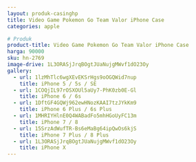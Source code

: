 ```yaml
---
layout: produk-casinghp
title: Video Game Pokemon Go Team Valor iPhone Case
categories: apple

# Produk
product-title: Video Game Pokemon Go Team Valor iPhone Case
harga: 90000
sku: hn-2769
image-drive: 1L3ORASjJrqBOgtJUaNujgMWvf1dO23Oy
gallery:
  - url: 1lzMhTlc6wgXEvEKSrHgs9oOGQWid7nup
    title: iPhone 5 / 5s / SE
  - url: 1COQjIL97rOSXOUl5aUy7-PhK0zb0E-Gl
    title: iPhone 6 / 6s
  - url: 1DftGF4GQWj962ewHNozKAAI7tzJYkKm9
    title: iPhone 6 Plus / 6s Plus
  - url: 1MHRIYHlnE0Q4WABadFo5mhHGoUyFC13m
    title: iPhone 7 / 8
  - url: 15SrzAdWufTR-Bs6eMaBg64ipQwOs6kjS
    title: iPhone 7 Plus / 8 Plus
  - url: 1L3ORASjJrqBOgtJUaNujgMWvf1dO23Oy
    title: iPhone X
---
```

